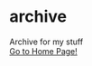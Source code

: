 # archive
Archive for my stuff
<br/>
<a href="https://monardo4.github.io/archive/organic-center ">Go to Home Page!</a>

